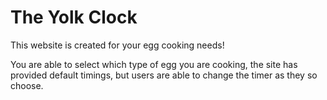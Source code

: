 # The Yolk Clock

This website is created for your egg cooking needs!

You are able to select which type of egg you are cooking, the site has provided default timings, but users are able to change the timer as they so choose.
